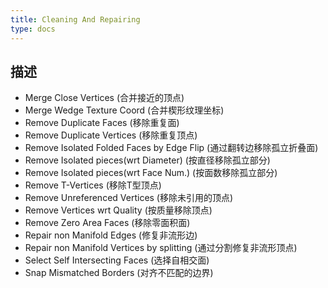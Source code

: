```yaml
---
title: Cleaning And Repairing
type: docs
---
```


## 描述

- Merge Close Vertices (合并接近的顶点)
- Merge Wedge Texture Coord (合并楔形纹理坐标)
- Remove Duplicate Faces (移除重复面)
- Remove Duplicate Vertices (移除重复顶点)
- Remove Isolated Folded Faces by Edge Flip (通过翻转边移除孤立折叠面)
- Remove Isolated pieces(wrt Diameter) (按直径移除孤立部分)
- Remove Isolated pieces(wrt Face Num.) (按面数移除孤立部分)
- Remove T-Vertices (移除T型顶点)
- Remove Unreferenced Vertices (移除未引用的顶点)
- Remove Vertices wrt Quality (按质量移除顶点)
- Remove Zero Area Faces (移除零面积面)
- Repair non Manifold Edges (修复非流形边)
- Repair non Manifold Vertices by splitting (通过分割修复非流形顶点)
- Select Self Intersecting Faces (选择自相交面)
- Snap Mismatched Borders (对齐不匹配的边界)